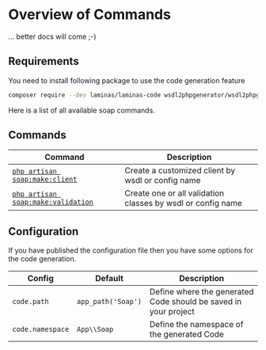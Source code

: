 # Overview of Commands

... better docs will come ;-)

## Requirements

You need to install following package to use the code generation feature

````bash
composer require --dev laminas/laminas-code wsdl2phpgenerator/wsdl2phpgenerator
````

Here is a list of all available soap commands.

## Commands

Command                                                  | Description
-------------------------------------------------------- | -------------
[`php artisan soap:make:client`](make-client.md)         | Create a customized client by wsdl or config name
[`php artisan soap:make:validation`](make-validation.md) | Create one or all validation classes by wsdl or config name

## Configuration

If you have published the configuration file then you have some options for the code generation.

Config             | Default            | Description
------------------ | ------------------ | -----------
``code.path``      | `app_path('Soap')` | Define where the generated Code should be saved in your project
``code.namespace`` | `App\\Soap`        | Define the namespace of the generated Code 
